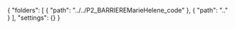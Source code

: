 {
	"folders": [
		{
			"path": "../../P2_BARRIEREMarieHelene_code"
		},
		{
			"path": ".."
		}
	],
	"settings": {}
}